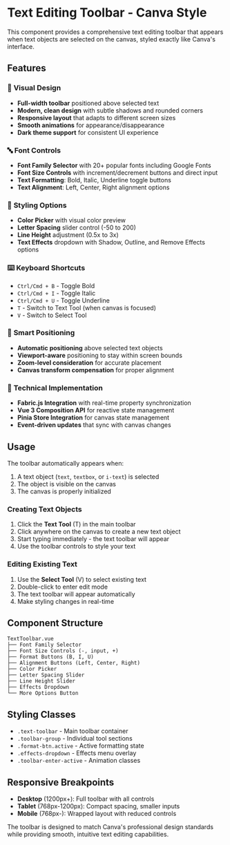 # Text Editing Toolbar - Canva Style

This component provides a comprehensive text editing toolbar that appears when text objects are selected on the canvas, styled exactly like Canva's interface.

## Features

### 🎨 **Visual Design**
- **Full-width toolbar** positioned above selected text
- **Modern, clean design** with subtle shadows and rounded corners
- **Responsive layout** that adapts to different screen sizes
- **Smooth animations** for appearance/disappearance
- **Dark theme support** for consistent UI experience

### 🔤 **Font Controls**
- **Font Family Selector** with 20+ popular fonts including Google Fonts
- **Font Size Controls** with increment/decrement buttons and direct input
- **Text Formatting**: Bold, Italic, Underline toggle buttons
- **Text Alignment**: Left, Center, Right alignment options

### 🎨 **Styling Options**
- **Color Picker** with visual color preview
- **Letter Spacing** slider control (-50 to 200)
- **Line Height** adjustment (0.5x to 3x)
- **Text Effects** dropdown with Shadow, Outline, and Remove Effects options

### ⌨️ **Keyboard Shortcuts**
- `Ctrl/Cmd + B` - Toggle Bold
- `Ctrl/Cmd + I` - Toggle Italic  
- `Ctrl/Cmd + U` - Toggle Underline
- `T` - Switch to Text Tool (when canvas is focused)
- `V` - Switch to Select Tool

### 🎯 **Smart Positioning**
- **Automatic positioning** above selected text objects
- **Viewport-aware** positioning to stay within screen bounds
- **Zoom-level consideration** for accurate placement
- **Canvas transform compensation** for proper alignment

### 🔧 **Technical Implementation**
- **Fabric.js Integration** with real-time property synchronization
- **Vue 3 Composition API** for reactive state management
- **Pinia Store Integration** for canvas state management
- **Event-driven updates** that sync with canvas changes

## Usage

The toolbar automatically appears when:
1. A text object (`text`, `textbox`, or `i-text`) is selected
2. The object is visible on the canvas
3. The canvas is properly initialized

### Creating Text Objects
1. Click the **Text Tool** (T) in the main toolbar
2. Click anywhere on the canvas to create a new text object
3. Start typing immediately - the text toolbar will appear
4. Use the toolbar controls to style your text

### Editing Existing Text
1. Use the **Select Tool** (V) to select existing text
2. Double-click to enter edit mode
3. The text toolbar will appear automatically
4. Make styling changes in real-time

## Component Structure

```
TextToolbar.vue
├── Font Family Selector
├── Font Size Controls (-, input, +)
├── Format Buttons (B, I, U)
├── Alignment Buttons (Left, Center, Right)
├── Color Picker
├── Letter Spacing Slider
├── Line Height Slider
├── Effects Dropdown
└── More Options Button
```

## Styling Classes

- `.text-toolbar` - Main toolbar container
- `.toolbar-group` - Individual tool sections
- `.format-btn.active` - Active formatting state
- `.effects-dropdown` - Effects menu overlay
- `.toolbar-enter-active` - Animation classes

## Responsive Breakpoints

- **Desktop** (1200px+): Full toolbar with all controls
- **Tablet** (768px-1200px): Compact spacing, smaller inputs
- **Mobile** (768px-): Wrapped layout with reduced controls

The toolbar is designed to match Canva's professional design standards while providing smooth, intuitive text editing capabilities.
